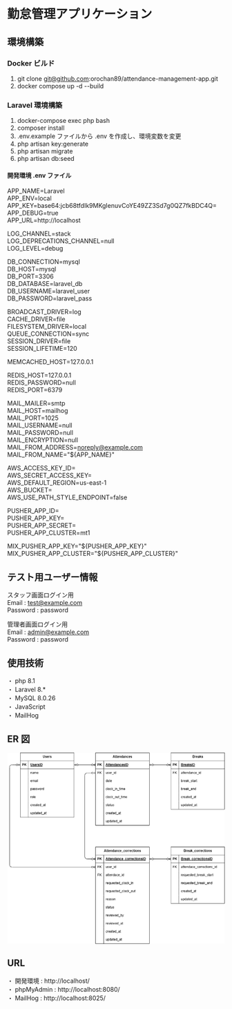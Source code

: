 # 勤怠管理アプリケーション

## 環境構築

### Docker ビルド

1. git clone git@github.com:orochan89/attendance-management-app.git
2. docker compose up -d --build

### Laravel 環境構築

1. docker-compose exec php bash
2. composer install
3. .env.example ファイルから .env を作成し、環境変数を変更
4. php artisan key:generate
5. php artisan migrate
6. php artisan db:seed

#### 開発環境 .env ファイル

APP_NAME=Laravel  
APP_ENV=local  
APP_KEY=base64:jcb68tfdIk9MKgIenuvCoYE49ZZ3Sd7g0QZ7fkBDC4Q=  
APP_DEBUG=true  
APP_URL=http://localhost

LOG_CHANNEL=stack  
LOG_DEPRECATIONS_CHANNEL=null  
LOG_LEVEL=debug

DB_CONNECTION=mysql  
DB_HOST=mysql  
DB_PORT=3306  
DB_DATABASE=laravel_db  
DB_USERNAME=laravel_user  
DB_PASSWORD=laravel_pass

BROADCAST_DRIVER=log  
CACHE_DRIVER=file  
FILESYSTEM_DRIVER=local  
QUEUE_CONNECTION=sync  
SESSION_DRIVER=file  
SESSION_LIFETIME=120

MEMCACHED_HOST=127.0.0.1

REDIS_HOST=127.0.0.1  
REDIS_PASSWORD=null  
REDIS_PORT=6379

MAIL_MAILER=smtp  
MAIL_HOST=mailhog  
MAIL_PORT=1025  
MAIL_USERNAME=null  
MAIL_PASSWORD=null  
MAIL_ENCRYPTION=null  
MAIL_FROM_ADDRESS=noreply@example.com  
MAIL_FROM_NAME="${APP_NAME}"

AWS_ACCESS_KEY_ID=  
AWS_SECRET_ACCESS_KEY=  
AWS_DEFAULT_REGION=us-east-1  
AWS_BUCKET=  
AWS_USE_PATH_STYLE_ENDPOINT=false

PUSHER_APP_ID=  
PUSHER_APP_KEY=  
PUSHER_APP_SECRET=  
PUSHER_APP_CLUSTER=mt1

MIX_PUSHER_APP_KEY="${PUSHER_APP_KEY}"  
MIX_PUSHER_APP_CLUSTER="${PUSHER_APP_CLUSTER}"

## テスト用ユーザー情報

スタッフ画面ログイン用  
Email : test@example.com  
Password : password

管理者画面ログイン用  
Email : admin@example.com  
Password : password

## 使用技術

・ php 8.1  
・ Laravel 8.\*  
・ MySQL 8.0.26  
・ JavaScript  
・ MailHog

## ER 図

![ER図](ER.drawio.png)

## URL

・ 開発環境 : http://localhost/  
・ phpMyAdmin : http://localhost:8080/  
・ MailHog : http://localhost:8025/
